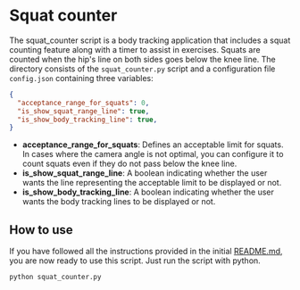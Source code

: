 # Squat counter

The squat_counter script is a body tracking application that includes a squat counting feature along with a timer to assist in exercises. Squats are counted when the hip's line on both sides goes below the knee line. The directory consists of the `squat_counter.py` script and a configuration file `config.json` containing three variables:

```json
{
  "acceptance_range_for_squats": 0,
  "is_show_squat_range_line": true,
  "is_show_body_tracking_line": true,
}
```
  - **acceptance_range_for_squats**: Defines an acceptable limit for squats. In cases where the camera angle is not optimal, you can configure it to count squats even if they do not pass below the knee line.
  - **is_show_squat_range_line**: A boolean indicating whether the user wants the line representing the acceptable limit to be displayed or not.
  - **is_show_body_tracking_line**: A boolean indicating whether the user wants the body tracking lines to be displayed or not.

## How to use

If you have followed all the instructions provided in the initial [README.md](https://github.com/luandersonalvesdev/workout-with-body-tracking?tab=readme-ov-file#workouts-with-body-tracking), you are now ready to use this script. Just run the script with python.
```bash
python squat_counter.py
```